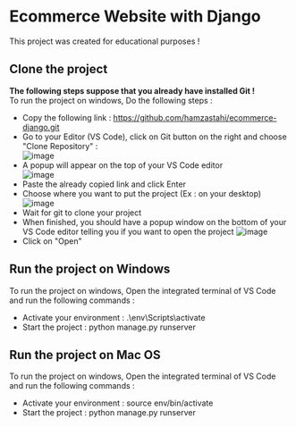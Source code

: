 # Ecommerce Website with Django

This project was created for educational purposes !

## Clone the project
<b>The following steps suppose that you already have installed Git !</b>  
To run the project on windows, Do the following steps :
- Copy the following link : https://github.com/hamzastahi/ecommerce-django.git
- Go to your Editor (VS Code), click on Git button on the right and choose "Clone Repository" :   
![image](https://user-images.githubusercontent.com/64877852/187123990-87620479-de60-4ad8-839b-7af1726d8410.png)
- A popup will appear on the top of your VS Code editor   
![image](https://user-images.githubusercontent.com/64877852/187125325-4ddf82e2-602c-4be5-a7e7-bcdc3ba4cd8c.png)
- Paste the already copied link and click Enter
- Choose where you want to put the project (Ex : on your desktop)
![image](https://user-images.githubusercontent.com/64877852/187125437-b7d22532-eb76-407c-93d8-49d43585fc73.png)
- Wait for git to clone your project
- When finished, you should have a popup window on the bottom of your VS Code editor telling you if you want to open the project
![image](https://user-images.githubusercontent.com/64877852/187125659-28c88f12-f3ad-4746-87b1-0f18fd3f5afe.png)
- Click on "Open"

## Run the project on Windows
To run the project on windows, Open the integrated terminal of VS Code and run the following commands :
- Activate your environment : .\env\Scripts\activate  
- Start the project : python manage.py runserver

## Run the project on Mac OS
To run the project on windows, Open the integrated terminal of VS Code and run the following commands :
- Activate your environment : source env/bin/activate
- Start the project : python manage.py runserver
